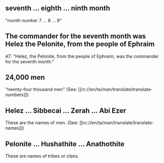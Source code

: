 ## seventh ... eighth ... ninth month ##

"month number 7 ... 8 ... 9"

## The commander for the seventh month was Helez the Pelonite, from the people of Ephraim ##

AT: "Helez, the Pelonite, from the people of Ephraim, was the commander for the seventh month."

## 24,000 men ##

"twenty-four thousand men" (See: [[rc://en/ta/man/translate/translate-numbers]])

## Helez ... Sibbecai ... Zerah ... Abi Ezer ##

These are the names of men. (See: [[rc://en/ta/man/translate/translate-names]])

## Pelonite ... Hushathite ... Anathothite ##

These are names of tribes or clans.